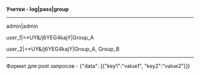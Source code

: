__Учетки - log|pass|group__

***
admin|admin

user_1|=*UY&/j6YEG4kajY|Group_A

user_2|=*UY&/j6YEG4kajY|Group_A, Group_B
***

Формат для post запросов - {"data": [{"key1":"value1", "key2":"value2"}]}
